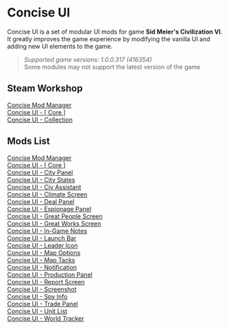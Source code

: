 # Concise UI
Concise UI is a set of modular UI mods for game **Sid Meier's Civilization VI**.  
It greatly improves the game experience by modifying the vanilla UI and adding new UI elements to the game.
> _Supported game versions: 1.0.0.317 (416354)_  
> Some modules may not support the latest version of the game

## Steam Workshop
[Concise Mod Manager](https://steamcommunity.com/sharedfiles/filedetails/?id=1712085767)  
[Concise UI - [ Core ]](https://steamcommunity.com/sharedfiles/filedetails/?id=1671978687)  
[Concise UI - Collection](https://steamcommunity.com/workshop/filedetails/?id=1652137489)  

## Mods List
[Concise Mod Manager](https://github.com/JLMin/Concise-UI/tree/master/1712085767)  
[Concise UI - [ Core ]](https://github.com/JLMin/Concise-UI/tree/master/1671978687)  
[Concise UI - City Panel](https://github.com/JLMin/Concise-UI/tree/master/1671979977)  
[Concise UI - City States](https://github.com/JLMin/Concise-UI/tree/master/1671980375)  
[Concise UI - Civ Assistant](https://github.com/JLMin/Concise-UI/tree/master/1681714708)  
[Concise UI - Climate Screen](https://github.com/JLMin/Concise-UI/tree/master/1671981458)  
[Concise UI - Deal Panel](https://github.com/JLMin/Concise-UI/tree/master/1671982095)  
[Concise UI - Espionage Panel](https://github.com/JLMin/Concise-UI/tree/master/1671982484)  
[Concise UI - Great People Screen](https://github.com/JLMin/Concise-UI/tree/master/1671983335)  
[Concise UI - Great Works Screen](https://github.com/JLMin/Concise-UI/tree/master/1671984106)  
[Concise UI - In-Game Notes](https://github.com/JLMin/Concise-UI/tree/master/1671989876)  
[Concise UI - Launch Bar](https://github.com/JLMin/Concise-UI/tree/master/1671984929)  
[Concise UI - Leader Icon](https://github.com/JLMin/Concise-UI/tree/master/1671985335)  
[Concise UI - Map Options](https://github.com/JLMin/Concise-UI/tree/master/1671987899)  
[Concise UI - Map Tacks](https://github.com/JLMin/Concise-UI/tree/master/1671989181)  
[Concise UI - Notification](https://github.com/JLMin/Concise-UI/tree/master/1675362658)  
[Concise UI - Production Panel](https://github.com/JLMin/Concise-UI/tree/master/1671990755)  
[Concise UI - Report Screen](https://github.com/JLMin/Concise-UI/tree/master/1671991301)  
[Concise UI - Screenshot](https://github.com/JLMin/Concise-UI/tree/master/1671991978)  
[Concise UI - Spy Info](https://github.com/JLMin/Concise-UI/tree/master/1671993389)  
[Concise UI - Trade Panel](https://github.com/JLMin/Concise-UI/tree/master/1671993773)  
[Concise UI - Unit List](https://github.com/JLMin/Concise-UI/tree/master/1671994053)  
[Concise UI - World Tracker](https://github.com/JLMin/Concise-UI/tree/master/1671994609)  
